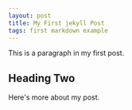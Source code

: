 ```yaml
---
layout: post
title: My First jekyll Post 
tags: first markdown example
--- 
```


This is a paragraph in my first post.

## Heading Two

Here's more about my post.
